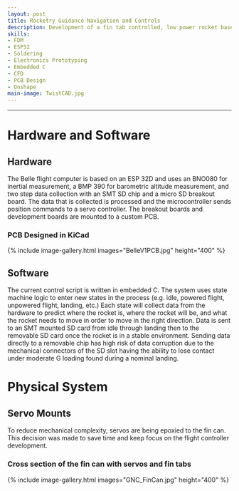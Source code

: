 ```yaml
---
layout: post
title: Rocketry Guidance Navigation and Controls
description: Development of a fin tab controlled, low power rocket based on ESP32 micro controller.
skills: 
- FDM
- ESP32
- Soldering
- Electronics Prototyping
- Embedded C
- CFD
- PCB Design
- Onshape
main-image: TwistCAD.jpg 
---
```


---
# Hardware and Software
## Hardware
The Belle flight computer is based on an ESP 32D and uses an BNO080 for inertial measurement, a BMP 390 for barometric altitude measurement, and two step data collection with an SMT SD chip and a micro SD breakout board. The data that is collected is processed and the microcontroller sends position commands to a servo controller. The breakout boards and development boards are mounted to a custom PCB.
### PCB Designed in KiCad
{% include image-gallery.html images="BelleV1PCB.jpg" height="400" %}
## Software
The current control script is written in embedded C. The system uses state machine logic to enter new states in the process (e.g. idle, powered flight, unpowered flight, landing, etc.) Each state will collect data from the hardware to predict where the rocket is, where the rocket will be, and what the rocket needs to move in order to move in the right direction. Data is sent to an SMT mounted SD card from idle through landing then to the removable SD card once the rocket is in a stable environment. Sending data directly to a removable chip has high risk of data corruption due to the mechanical connectors of the SD slot having the ability to lose contact under moderate G loading found during a nominal landing.
# Physical System
## Servo Mounts
To reduce mechanical complexity, servos are being epoxied to the fin can. This decision was made to save time and keep focus on the flight controller development.
### Cross section of the fin can with servos and fin tabs
{% include image-gallery.html images="GNC_FinCan.jpg" height="400" %}
